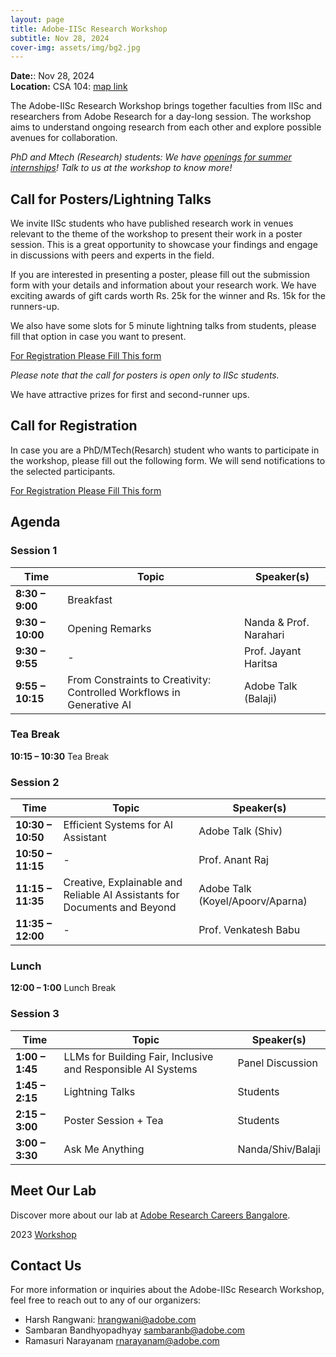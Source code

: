 ```yaml
---
layout: page
title: Adobe-IISc Research Workshop
subtitle: Nov 28, 2024
cover-img: assets/img/bg2.jpg
---
```


**Date:**: Nov 28, 2024  
**Location:** CSA 104: [map link](https://www.google.com/maps/dir//csa+iisc/data=!4m6!4m5!1m1!4e2!1m2!1m1!1s0x3bae17d3b5a43863:0xe4240a4d6bc7a0da?sa=X&ved=1t:3061&ictx=111)

The Adobe-IISc Research Workshop brings together faculties from IISc and researchers from Adobe Research for a day-long session. The workshop aims to understand ongoing research from each other and explore possible avenues for collaboration.

_PhD and Mtech (Research) students: We have [openings for summer internships]()! Talk to us at the workshop to know more!_

## Call for Posters/Lightning Talks

We invite IISc students who have published research work in venues relevant to the theme of the workshop to present their work in a poster session. This is a great opportunity to showcase your findings and engage in discussions with peers and experts in the field.

If you are interested in presenting a poster, please fill out the submission form with your details and information about your research work. We have exciting awards of gift cards worth Rs. 25k for the winner and Rs. 15k for the runners-up.

We also have some slots for 5 minute lightning talks from students, please fill that option in case you want to present.

[For Registration Please Fill This form](https://forms.office.com/Pages/ResponsePage.aspx?id=l80Vb6f240Gyxa1Bk5dkdo5tvGoZ4OFLnHETYHkpxOFUQ0NDNjBSMFg1UzBES0c3NjVUR0FRVlpWMi4u)

*Please note that the call for posters is open only to IISc students.*

We have attractive prizes for first and second-runner ups.

## Call for Registration

In case you are a PhD/MTech(Resarch) student who wants to participate in the workshop, please fill out the following form. We will send notifications to the selected participants.


[For Registration Please Fill This form](https://forms.office.com/Pages/ResponsePage.aspx?id=l80Vb6f240Gyxa1Bk5dkdo5tvGoZ4OFLnHETYHkpxOFUQ0NDNjBSMFg1UzBES0c3NjVUR0FRVlpWMi4u)
## Agenda

### Session 1

| Time            | Topic                            | Speaker(s)                           |
|-----------------|----------------------------------|--------------------------------------|
| **8:30 – 9:00**| Breakfast                         |                                      |
| **9:30 – 10:00**| Opening Remarks                  | Nanda & Prof. Narahari               |
| **9:30 –  9:55**| -                                | Prof. Jayant Haritsa                  |
| **9:55 – 10:15**| From Constraints to Creativity: Controlled Workflows in Generative AI | Adobe Talk (Balaji)                |

### Tea Break

**10:15 – 10:30** Tea Break


### Session 2

| Time            | Topic                            | Speaker(s)                           |
|-----------------|----------------------------------|--------------------------------------| 
| **10:30 – 10:50**|   Efficient Systems for AI Assistant | Adobe Talk (Shiv)                 |
| **10:50 – 11:15**|   -                             | Prof. Anant Raj                      |
| **11:15 – 11:35**|Creative, Explainable and Reliable AI Assistants for Documents and Beyond|    Adobe Talk (Koyel/Apoorv/Aparna)|
| **11:35 – 12:00**| -                               |     Prof. Venkatesh Babu             |


### Lunch

**12:00 – 1:00** Lunch Break


### Session 3

| Time            | Topic                            | Speaker(s)                           |
|-----------------|----------------------------------|--------------------------------------|
| **1:00 – 1:45**| LLMs for Building Fair, Inclusive and Responsible AI Systems                              | Panel Discussion        |
| **1:45 – 2:15**| Lightning Talks | Students             |
| **2:15 – 3:00**| Poster Session + Tea    | Students                 |
| **3:00 – 3:30**| Ask Me Anything                | Nanda/Shiv/Balaji                       |





## Meet Our Lab
Discover more about our lab at [Adobe Research Careers Bangalore](https://research.adobe.com/careers/bangalore/).

2023 [Workshop](https://adobe-genai-workshop.github.io/)

## Contact Us
For more information or inquiries about the Adobe-IISc Research Workshop, feel free to reach out to any of our organizers:

- Harsh Rangwani: [hrangwani@adobe.com](mailto:hrangwani@adobe,com)
- Sambaran Bandhyopadhyay [sambaranb@adobe.com](mailto:sambaranb@adobe.com)
- Ramasuri Narayanam [rnarayanam@adobe.com](rnarayanam@adobe.com)


